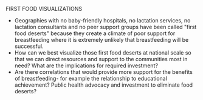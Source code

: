 FIRST FOOD VISUALIZATIONS

* Geographies with no baby-friendly hospitals, no lactation services, no lactation consultants and no peer support groups have been called "first food deserts" because they create a climate of poor support for breastfeeding where it is extremely unlikely that breastfeeding will be successful.
* How can we best visualize those first food deserts at national scale so that we can direct resources and support to the communities most in need?  What are the implications for required investment?
* Are there correlations that would provide more support for the benefits of breastfeeding- for example the relationship to educational achievement? Public health advocacy and investment to eliminate food deserts?

